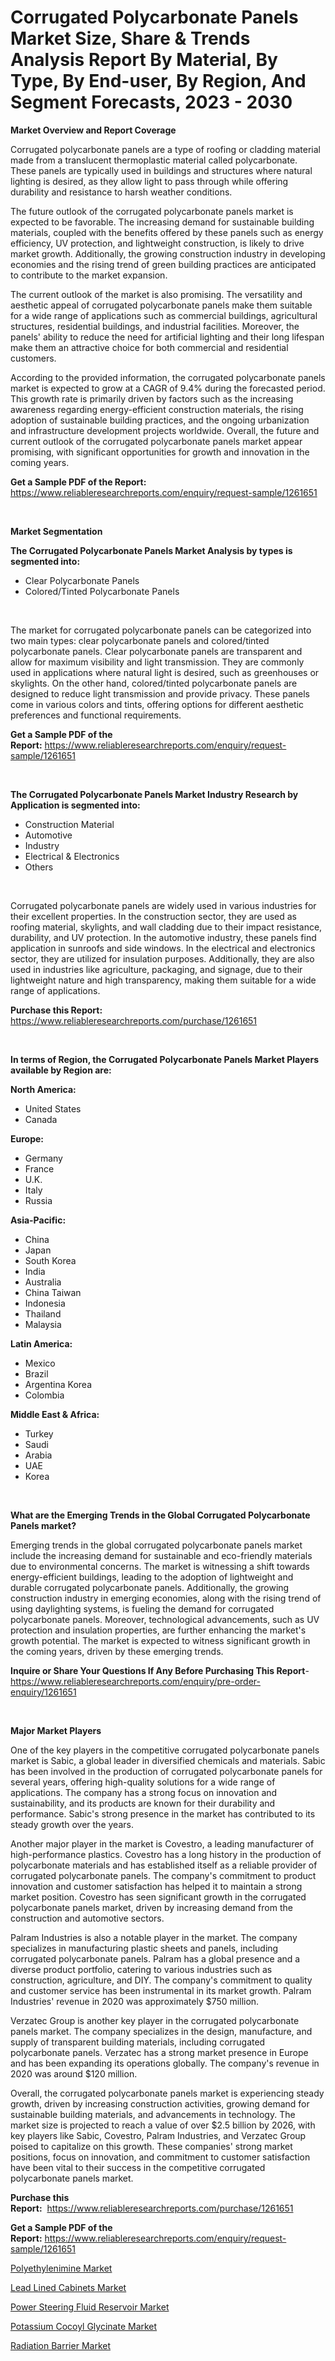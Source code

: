 <p><h1>Corrugated Polycarbonate Panels Market Size, Share & Trends Analysis Report By Material, By Type, By End-user, By Region, And Segment Forecasts, 2023 - 2030</h1></p><p><strong>Market Overview and Report Coverage</strong></p>
<p><p>Corrugated polycarbonate panels are a type of roofing or cladding material made from a translucent thermoplastic material called polycarbonate. These panels are typically used in buildings and structures where natural lighting is desired, as they allow light to pass through while offering durability and resistance to harsh weather conditions.</p><p>The future outlook of the corrugated polycarbonate panels market is expected to be favorable. The increasing demand for sustainable building materials, coupled with the benefits offered by these panels such as energy efficiency, UV protection, and lightweight construction, is likely to drive market growth. Additionally, the growing construction industry in developing economies and the rising trend of green building practices are anticipated to contribute to the market expansion.</p><p>The current outlook of the market is also promising. The versatility and aesthetic appeal of corrugated polycarbonate panels make them suitable for a wide range of applications such as commercial buildings, agricultural structures, residential buildings, and industrial facilities. Moreover, the panels' ability to reduce the need for artificial lighting and their long lifespan make them an attractive choice for both commercial and residential customers.</p><p>According to the provided information, the corrugated polycarbonate panels market is expected to grow at a CAGR of 9.4% during the forecasted period. This growth rate is primarily driven by factors such as the increasing awareness regarding energy-efficient construction materials, the rising adoption of sustainable building practices, and the ongoing urbanization and infrastructure development projects worldwide. Overall, the future and current outlook of the corrugated polycarbonate panels market appear promising, with significant opportunities for growth and innovation in the coming years.</p></p>
<p><strong>Get a Sample PDF of the Report:</strong> <a href="https://www.reliableresearchreports.com/enquiry/request-sample/1261651">https://www.reliableresearchreports.com/enquiry/request-sample/1261651</a></p>
<p>&nbsp;</p>
<p><strong>Market Segmentation</strong></p>
<p><strong>The Corrugated Polycarbonate Panels Market Analysis by types is segmented into:</strong></p>
<p><ul><li>Clear Polycarbonate Panels</li><li>Colored/Tinted Polycarbonate Panels</li></ul></p>
<p>&nbsp;</p>
<p><p>The market for corrugated polycarbonate panels can be categorized into two main types: clear polycarbonate panels and colored/tinted polycarbonate panels. Clear polycarbonate panels are transparent and allow for maximum visibility and light transmission. They are commonly used in applications where natural light is desired, such as greenhouses or skylights. On the other hand, colored/tinted polycarbonate panels are designed to reduce light transmission and provide privacy. These panels come in various colors and tints, offering options for different aesthetic preferences and functional requirements.</p></p>
<p><strong>Get a Sample PDF of the Report:</strong>&nbsp;<a href="https://www.reliableresearchreports.com/enquiry/request-sample/1261651">https://www.reliableresearchreports.com/enquiry/request-sample/1261651</a></p>
<p>&nbsp;</p>
<p><strong>The Corrugated Polycarbonate Panels Market Industry Research by Application is segmented into:</strong></p>
<p><ul><li>Construction Material</li><li>Automotive</li><li>Industry</li><li>Electrical & Electronics</li><li>Others</li></ul></p>
<p>&nbsp;</p>
<p><p>Corrugated polycarbonate panels are widely used in various industries for their excellent properties. In the construction sector, they are used as roofing material, skylights, and wall cladding due to their impact resistance, durability, and UV protection. In the automotive industry, these panels find application in sunroofs and side windows. In the electrical and electronics sector, they are utilized for insulation purposes. Additionally, they are also used in industries like agriculture, packaging, and signage, due to their lightweight nature and high transparency, making them suitable for a wide range of applications.</p></p>
<p><strong>Purchase this Report:</strong>&nbsp; <a href="https://www.reliableresearchreports.com/purchase/1261651">https://www.reliableresearchreports.com/purchase/1261651</a></p>
<p>&nbsp;</p>
<p><strong>In terms of Region, the Corrugated Polycarbonate Panels Market Players available by Region are:</strong></p>
<p>
    <p> <strong> North America: </strong>
        <ul>
            <li>United States</li>
            <li>Canada</li>
        </ul>
        </p> 
    <p> <strong> Europe: </strong>
        <ul>
            <li>Germany</li>
            <li>France</li>
            <li>U.K.</li>
            <li>Italy</li>
            <li>Russia</li>
        </ul>
        </p> 
    <p> <strong> Asia-Pacific: </strong>
        <ul>
            <li>China</li>
            <li>Japan</li>
            <li>South Korea</li>
            <li>India</li>
            <li>Australia</li>
            <li>China Taiwan</li>
            <li>Indonesia</li>
            <li>Thailand</li>
            <li>Malaysia</li>
        </ul>
        </p> 
    <p> <strong> Latin America: </strong>
        <ul>
            <li>Mexico</li>
            <li>Brazil</li>
            <li>Argentina Korea</li>
            <li>Colombia</li>
        </ul>
        </p> 
    <p> <strong> Middle East & Africa: </strong>
        <ul>
            <li>Turkey</li>
            <li>Saudi</li>
            <li>Arabia</li>
            <li>UAE</li>
            <li>Korea</li>
        </ul>
    </p>
    </p>
<p>&nbsp;</p>
<p><strong>What are the Emerging Trends in the Global Corrugated Polycarbonate Panels market?</strong></p>
<p><p>Emerging trends in the global corrugated polycarbonate panels market include the increasing demand for sustainable and eco-friendly materials due to environmental concerns. The market is witnessing a shift towards energy-efficient buildings, leading to the adoption of lightweight and durable corrugated polycarbonate panels. Additionally, the growing construction industry in emerging economies, along with the rising trend of using daylighting systems, is fueling the demand for corrugated polycarbonate panels. Moreover, technological advancements, such as UV protection and insulation properties, are further enhancing the market's growth potential. The market is expected to witness significant growth in the coming years, driven by these emerging trends.</p></p>
<p><strong>Inquire or Share Your Questions If Any Before Purchasing This Report</strong>- <a href="https://www.reliableresearchreports.com/enquiry/pre-order-enquiry/1261651">https://www.reliableresearchreports.com/enquiry/pre-order-enquiry/1261651</a></p>
<p>&nbsp;</p>
<p><strong>Major Market Players</strong></p>
<p><p>One of the key players in the competitive corrugated polycarbonate panels market is Sabic, a global leader in diversified chemicals and materials. Sabic has been involved in the production of corrugated polycarbonate panels for several years, offering high-quality solutions for a wide range of applications. The company has a strong focus on innovation and sustainability, and its products are known for their durability and performance. Sabic's strong presence in the market has contributed to its steady growth over the years.</p><p>Another major player in the market is Covestro, a leading manufacturer of high-performance plastics. Covestro has a long history in the production of polycarbonate materials and has established itself as a reliable provider of corrugated polycarbonate panels. The company's commitment to product innovation and customer satisfaction has helped it to maintain a strong market position. Covestro has seen significant growth in the corrugated polycarbonate panels market, driven by increasing demand from the construction and automotive sectors.</p><p>Palram Industries is also a notable player in the market. The company specializes in manufacturing plastic sheets and panels, including corrugated polycarbonate panels. Palram has a global presence and a diverse product portfolio, catering to various industries such as construction, agriculture, and DIY. The company's commitment to quality and customer service has been instrumental in its market growth. Palram Industries' revenue in 2020 was approximately $750 million.</p><p>Verzatec Group is another key player in the corrugated polycarbonate panels market. The company specializes in the design, manufacture, and supply of transparent building materials, including corrugated polycarbonate panels. Verzatec has a strong market presence in Europe and has been expanding its operations globally. The company's revenue in 2020 was around $120 million.</p><p>Overall, the corrugated polycarbonate panels market is experiencing steady growth, driven by increasing construction activities, growing demand for sustainable building materials, and advancements in technology. The market size is projected to reach a value of over $2.5 billion by 2026, with key players like Sabic, Covestro, Palram Industries, and Verzatec Group poised to capitalize on this growth. These companies' strong market positions, focus on innovation, and commitment to customer satisfaction have been vital to their success in the competitive corrugated polycarbonate panels market.</p></p>
<p><strong>Purchase this Report:</strong>&nbsp;&nbsp;<a href="https://www.reliableresearchreports.com/purchase/1261651">https://www.reliableresearchreports.com/purchase/1261651</a></p>
<p></p>
<p><strong>Get a Sample PDF of the Report:</strong>&nbsp;<a href="https://www.reliableresearchreports.com/enquiry/request-sample/1261651">https://www.reliableresearchreports.com/enquiry/request-sample/1261651</a></p>
<p><p><a href="https://github.com/lilstefpacute/Market-Research-Report-List-1/blob/main/polyethylenimine-market.md">Polyethylenimine Market</a></p><p><a href="https://medium.com/@isidrowolff1966/lead-lined-cabinets-market-size-cagr-trends-2024-2030-86982a87507b">Lead Lined Cabinets Market</a></p><p><a href="https://medium.com/@ginawindler1965/decoding-power-steering-fluid-reservoir-market-metrics-market-share-trends-and-growth-patterns-b92b9272ea19">Power Steering Fluid Reservoir Market</a></p><p><a href="https://github.com/rexevange/Market-Research-Report-List-1/blob/main/potassium-cocoyl-glycinate-market.md">Potassium Cocoyl Glycinate Market</a></p><p><a href="https://medium.com/@abbieparker1964/radiation-barrier-market-exploring-market-share-market-trends-and-future-growth-2d0ce66ce4db">Radiation Barrier Market</a></p></p>